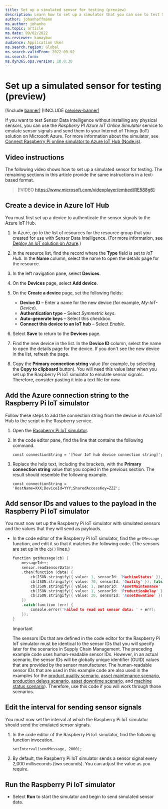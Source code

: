 ```yaml
---
title: Set up a simulated sensor for testing (preview)
description: Learn how to set up a simulator that you can use to test Sensor Data Intelligence without installing any physical sensors, including video instructions.
author: johanhoffmann
ms.author: johanho
ms.topic: article
ms.date: 09/02/2022
ms.reviewer: kamaybac
audience: Application User
ms.search.region: Global
ms.search.validFrom: 2022-09-02
ms.search.form:
ms.dyn365.ops.version: 10.0.30
---
```


# Set up a simulated sensor for testing (preview)

[!include [banner](../includes/banner.md)]
[!INCLUDE [preview-banner](~/../shared-content/shared/preview-includes/preview-banner.md)]
<!-- KFM: Preview until further notice -->

If you want to test Sensor Data Intelligence without installing any physical sensors, you can use the *Raspberry PI Azure IoT Online Simulator* service to emulate sensor signals and send them to your Internet of Things (IoT) solution on Microsoft Azure. For more information about the simulator, see [Connect Raspberry Pi online simulator to Azure IoT Hub (Node.js)](/azure/iot-hub/iot-hub-raspberry-pi-web-simulator-get-started).

## Video instructions

The following video shows how to set up a simulated sensor for testing. The remaining sections in this article provide the same instructions in a text-based format.

> [!VIDEO https://www.microsoft.com/videoplayer/embed/RE588g6]

## Create a device in Azure IoT Hub

You must first set up a device to authenticate the sensor signals to the Azure IoT Hub.

1. In Azure, go to the list of resources for the resource group that you created for use with Sensor Data Intelligence. (For more information, see [Deploy an IoT solution on Azure](sdi-deploy-iot-solution-on-azure.md).)
1. In the resource list, find the record where the **Type** field is set to *IoT Hub*. In the **Name** column, select the name to open the details page for the resource.
1. In the left navigation pane, select **Devices**.
1. On the **Devices** page, select **Add device**.
1. On the **Create a device** page, set the following fields:

    - **Device ID** – Enter a name for the new device (for example, *My-IoT-Device*).
    - **Authentication type** – Select *Symmetric keys*.
    - **Auto-generate keys** – Select this checkbox.
    - **Connect this device to an IoT hub** – Select *Enable*.

1. Select **Save** to return to the **Devices** page.
1. Find the new device in the list. In the **Device ID** column, select the name to open the details page for the device. If you don't see the new device in the list, refresh the page.
1. Copy the **Primary connection string** value (for example, by selecting the **Copy to clipboard** button). You will need this value later when you set up the Raspberry Pi IoT simulator to emulate sensor signals. Therefore, consider pasting it into a text file for now.

## Add the Azure connection string to the Raspberry Pi IoT simulator

Follow these steps to add the connection string from the device in Azure IoT Hub to the script in the Raspberry service.

1. Open the [Raspberry Pi IoT simulator](https://azure-samples.github.io/raspberry-pi-web-simulator/).
1. In the code editor pane, find the line that contains the following command.

    `const connectionString = '[Your IoT hub device connection string]';`

1. Replace the help text, including the brackets, with the **Primary connection string** value that you copied in the previous section. The result should resemble the following example.

    `const connectionString = 'HostName=XXX;DeviceId=YYY;SharedAccessKey=ZZZ';`

## Add sensor IDs and values to the payload in the Raspberry Pi IoT simulator

You must now set up the Raspberry Pi IoT simulator with simulated sensors and the values that they will send as payloads.

- In the code editor of the Raspberry Pi IoT simulator, find the `getMessage` function, and edit it so that it matches the following code. (The sensors are set up in the `cb()` lines.)

    ```cpp
    function getMessage(cb) {
        messageId++;
        sensor.readSensorData()
        .then(function (data) {
            cb(JSON.stringify({ value: 1, sensorId: 'MachineStatus' }), false);
            cb(JSON.stringify({ value: 70, sensorId: 'Quality' }), false);
            cb(JSON.stringify({ value: 1, sensorId: 'AssetMaintenance' }), false);
            cb(JSON.stringify({ value: 1, sensorId: 'ProductionDelay' }), false);
            cb(JSON.stringify({ value: 20, sensorId: 'AssetDowntime' }), false);
        })
        .catch(function (err) {
            console.error('Failed to read out sensor data: ' + err);
        });
    }
    ```

    > [!IMPORTANT]
    > The sensors IDs that are defined in the code editor for the Raspberry Pi IoT simulator must be identical to the sensor IDs that you will specify later for the scenarios in Supply Chain Management. The preceding example code uses human-readable sensor IDs. However, in an actual scenario, the sensor IDs will be globally unique identifier (GUID) values that are provided by the sensor manufacturer. The human-readable sensor IDs that are used in this example code are also used in the examples for the [product quality scenario](sdi-scenario-product-quality.md), [asset maintenance scenario](sdi-scenario-asset-maintenance.md), [production delays scenario](sdi-scenario-production-delays.md), [asset downtime scenario](sdi-scenario-asset-downtime.md), and [machine status scenario](sdi-scenario-equipment-downtime.md)). Therefore, use this code if you will work through those scenarios.

## Edit the interval for sending sensor signals

You must now set the interval at which the Raspberry Pi IoT simulator should send the emulated sensor signals.

1. In the code editor of the Raspberry Pi IoT simulator, find the following function invocation.

    `setInterval(sendMessage, 2000);`

2. By default, the Raspberry Pi IoT simulator sends a sensor signal every 2,000 milliseconds (two seconds). You can adjust the value as you require.

## Run the Raspberry Pi IoT simulator

- Select **Run** to start the simulator and begin to send simulated sensor data.
